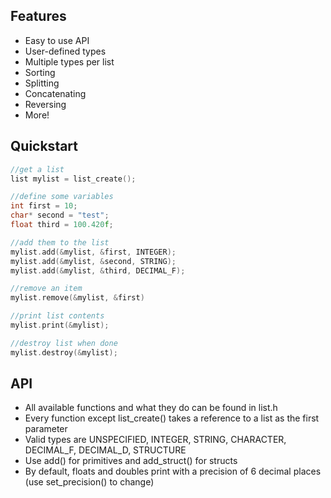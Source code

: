 ## Features
* Easy to use API
* User-defined types
* Multiple types per list
* Sorting
* Splitting
* Concatenating
* Reversing
* More!

## Quickstart
```c
//get a list
list mylist = list_create();

//define some variables
int first = 10;
char* second = "test";
float third = 100.420f;

//add them to the list
mylist.add(&mylist, &first, INTEGER);
mylist.add(&mylist, &second, STRING);
mylist.add(&mylist, &third, DECIMAL_F);

//remove an item
mylist.remove(&mylist, &first)

//print list contents
mylist.print(&mylist);

//destroy list when done
mylist.destroy(&mylist);
```
## API
* All available functions and what they do can be found in list.h
* Every function except list_create() takes a reference to a list as the first parameter
* Valid types are UNSPECIFIED, INTEGER, STRING, CHARACTER, DECIMAL_F, DECIMAL_D, STRUCTURE
* Use add() for primitives and add_struct() for structs
* By default, floats and doubles print with a precision of 6 decimal places (use set_precision() to change)

